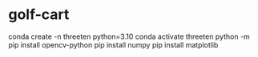 # golf-cart

conda create -n threeten python=3.10
conda activate threeten 
python -m pip install opencv-python
pip install numpy
pip install matplotlib
